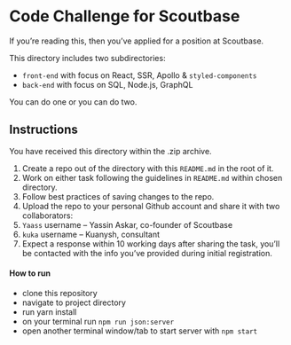 # Code Challenge for Scoutbase

If you’re reading this, then you’ve applied for a position at Scoutbase.

This directory includes two subdirectories:

- `front-end` with focus on React, SSR, Apollo & `styled-components`
- `back-end` with focus on SQL, Node.js, GraphQL

You can do one or you can do two.

## Instructions

You have received this directory within the .zip archive.

1. Create a repo out of the directory with this `README.md` in the root of it.
2. Work on either task following the guidelines in `README.md` within chosen directory.
3. Follow best practices of saving changes to the repo.
4. Upload the repo to your personal Github account and share it with two collaborators:
  1. `Yaass` username – Yassin Askar, co-founder of Scoutbase
  2. `kuka` username – Kuanysh, consultant
5. Expect a response within 10 working days after sharing the task, you’ll be contacted with the info you’ve provided during initial registration.

#### How to run
* clone this repository
* navigate to project directory
* run yarn install
* on your terminal run `npm run json:server`
* open another terminal window/tab to start server with `npm start`
